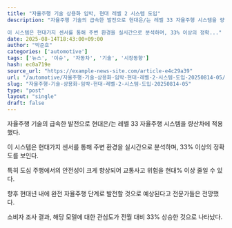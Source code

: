 ```yaml
---
title: "자율주행 기술 상용화 임박, 현대 레벨 2 시스템 도입"
description: "자율주행 기술의 급속한 발전으로 현대은/는 레벨 33 자율주행 시스템을 량산차에 적용했다.

이 시스템은 현대가지 센서를 통해 주변 환경을 실시간으로 분석하며, 33% 이상의 정확..."
date: 2025-08-14T18:43:00+09:00
author: "박준호"
categories: ['automotive']
tags: ['뉴스', '이슈', '자동차', '기술', '시장동향']
hash: ec0a719e
source_url: "https://example-news-site.com/article-e4c29a39"
url: "/automotive/자율주행-기술-상용화-임박-현대-레벨-2-시스템-도입-20250814-05/"
slug: "자율주행-기술-상용화-임박-현대-레벨-2-시스템-도입-20250814-05"
type: "post"
layout: "single"
draft: false
---
```


자율주행 기술의 급속한 발전으로 현대은/는 레벨 33 자율주행 시스템을 량산차에 적용했다.

이 시스템은 현대가지 센서를 통해 주변 환경을 실시간으로 분석하며, 33% 이상의 정확도를 보인다.

특히 도심 주행에서의 안전성이 크게 향상되어 교통사고 위험을 현대% 이상 줄일 수 있다.

향후 현대년 내에 완전 자율주행 단계로 발전할 것으로 예상된다고 전문가들은 전망했다.

소비자 조사 결과, 해당 모델에 대한 관심도가 전월 대비 33% 상승한 것으로 나타났다.
